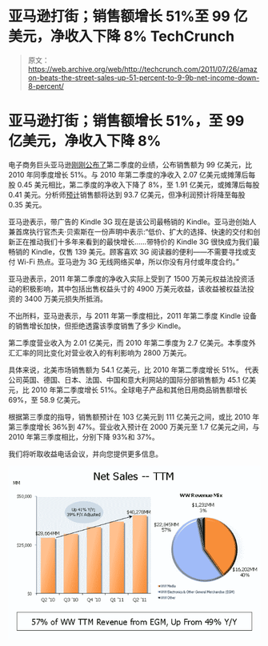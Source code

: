 # 亚马逊打街；销售额增长 51%至 99 亿美元，净收入下降 8% TechCrunch

> 原文：<https://web.archive.org/web/http://techcrunch.com/2011/07/26/amazon-beats-the-street-sales-up-51-percent-to-9-9b-net-income-down-8-percent/>

# 亚马逊打街；销售额增长 51%，至 99 亿美元，净收入下降 8%

电子商务巨头亚马逊[刚刚公布了](https://web.archive.org/web/20230204222406/http://www.businesswire.com/news/home/20110726007053/en/Amazon.com-Announces-Quarter-Sales-51-9.91-Billion)第二季度的业绩，公布销售额为 99 亿美元，比 2010 年同季度增长 51%。与 2010 年第二季度的净收入 2.07 亿美元或摊薄后每股 0.45 美元相比，第二季度的净收入下降了 8%，至 1.91 亿美元，或摊薄后每股 0.41 美元。分析师[预计](https://web.archive.org/web/20230204222406/http://www.marketwatch.com/story/amazon-expected-to-show-earnings-drop-2011-07-26)销售额将达到 93.7 亿美元，但净利润预计将降至每股 0.35 美元。

亚马逊表示，带广告的 Kindle 3G 现在是该公司最畅销的 Kindle。亚马逊创始人兼首席执行官杰夫·贝索斯在一份声明中表示:“低价、扩大的选择、快速的交付和创新正在推动我们十多年来看到的最快增长……带特价的 Kindle 3G 很快成为我们最畅销的 Kindle，仅售 139 美元。顾客喜欢 3G 阅读器的便利——不需要寻找或支付 Wi-Fi 热点。亚马逊为 3G 无线网络买单，所以你没有月付或年度合约。”

亚马逊表示，2011 年第二季度的净收入实际上受到了 1500 万美元权益法投资活动的积极影响，其中包括出售权益头寸的 4900 万美元收益，该收益被权益法投资的 3400 万美元损失所抵消。

不出所料，亚马逊表示，与 2011 年第一季度相比，2011 年第二季度 Kindle 设备的销售增长加快，但拒绝透露该季度销售了多少 Kindle。

第二季度营业收入为 2.01 亿美元，而 2010 年第二季度为 2.7 亿美元。本季度外汇汇率的同比变化对营业收入的有利影响为 2800 万美元。

具体来说，北美市场销售额为 54.1 亿美元，比 2010 年第二季度增长 51%。
代表公司英国、德国、日本、法国、中国和意大利网站的国际分部销售额为 45.1 亿美元，比 2010 年第二季度增长 51%。全球电子产品和其他日用商品销售额增长 69%，至 58.9 亿美元。

根据第三季度的指导，销售额预计在 103 亿美元到 111 亿美元之间，或比 2010 年第三季度增长 36%到 47%。营业收入预计在 2000 万美元至 1.7 亿美元之间，与 2010 年第三季度相比，分别下降 93%和 37%。

我们将听取收益电话会议，并向您提供更多信息。

![](img/9d4d78f629781370a64afee3282ce374.png)
